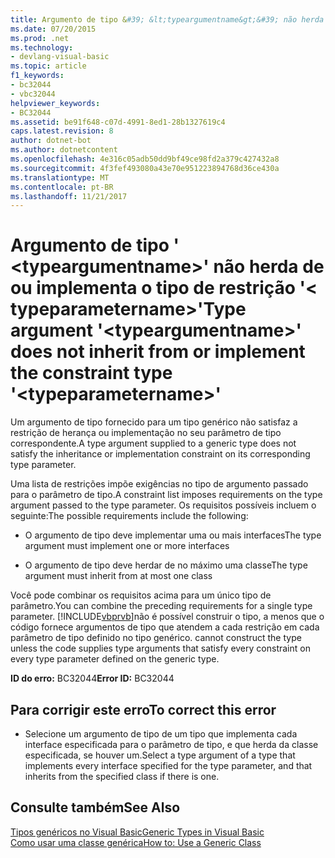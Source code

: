```yaml
---
title: Argumento de tipo &#39; &lt;typeargumentname&gt;&#39; não herda de ou implementa o tipo de restrição &#39;&lt; typeparametername&gt;&#39;
ms.date: 07/20/2015
ms.prod: .net
ms.technology:
- devlang-visual-basic
ms.topic: article
f1_keywords:
- bc32044
- vbc32044
helpviewer_keywords:
- BC32044
ms.assetid: be91f648-c07d-4991-8ed1-28b1327619c4
caps.latest.revision: 8
author: dotnet-bot
ms.author: dotnetcontent
ms.openlocfilehash: 4e316c05adb50dd9bf49ce98fd2a379c427432a8
ms.sourcegitcommit: 4f3fef493080a43e70e951223894768d36ce430a
ms.translationtype: MT
ms.contentlocale: pt-BR
ms.lasthandoff: 11/21/2017
---
```

# <a name="type-argument-39lttypeargumentnamegt39-does-not-inherit-from-or-implement-the-constraint-type-39lttypeparameternamegt39"></a><span data-ttu-id="ffa08-102">Argumento de tipo &#39; &lt;typeargumentname&gt;&#39; não herda de ou implementa o tipo de restrição &#39;&lt; typeparametername&gt;&#39;</span><span class="sxs-lookup"><span data-stu-id="ffa08-102">Type argument &#39;&lt;typeargumentname&gt;&#39; does not inherit from or implement the constraint type &#39;&lt;typeparametername&gt;&#39;</span></span>
<span data-ttu-id="ffa08-103">Um argumento de tipo fornecido para um tipo genérico não satisfaz a restrição de herança ou implementação no seu parâmetro de tipo correspondente.</span><span class="sxs-lookup"><span data-stu-id="ffa08-103">A type argument supplied to a generic type does not satisfy the inheritance or implementation constraint on its corresponding type parameter.</span></span>  
  
 <span data-ttu-id="ffa08-104">Uma lista de restrições impõe exigências no tipo de argumento passado para o parâmetro de tipo.</span><span class="sxs-lookup"><span data-stu-id="ffa08-104">A constraint list imposes requirements on the type argument passed to the type parameter.</span></span> <span data-ttu-id="ffa08-105">Os requisitos possíveis incluem o seguinte:</span><span class="sxs-lookup"><span data-stu-id="ffa08-105">The possible requirements include the following:</span></span>  
  
-   <span data-ttu-id="ffa08-106">O argumento de tipo deve implementar uma ou mais interfaces</span><span class="sxs-lookup"><span data-stu-id="ffa08-106">The type argument must implement one or more interfaces</span></span>  
  
-   <span data-ttu-id="ffa08-107">O argumento de tipo deve herdar de no máximo uma classe</span><span class="sxs-lookup"><span data-stu-id="ffa08-107">The type argument must inherit from at most one class</span></span>  
  
 <span data-ttu-id="ffa08-108">Você pode combinar os requisitos acima para um único tipo de parâmetro.</span><span class="sxs-lookup"><span data-stu-id="ffa08-108">You can combine the preceding requirements for a single type parameter.</span></span> [!INCLUDE[vbprvb](~/includes/vbprvb-md.md)]<span data-ttu-id="ffa08-109">não é possível construir o tipo, a menos que o código fornece argumentos de tipo que atendem a cada restrição em cada parâmetro de tipo definido no tipo genérico.</span><span class="sxs-lookup"><span data-stu-id="ffa08-109"> cannot construct the type unless the code supplies type arguments that satisfy every constraint on every type parameter defined on the generic type.</span></span>  
  
 <span data-ttu-id="ffa08-110">**ID do erro:** BC32044</span><span class="sxs-lookup"><span data-stu-id="ffa08-110">**Error ID:** BC32044</span></span>  
  
## <a name="to-correct-this-error"></a><span data-ttu-id="ffa08-111">Para corrigir este erro</span><span class="sxs-lookup"><span data-stu-id="ffa08-111">To correct this error</span></span>  
  
-   <span data-ttu-id="ffa08-112">Selecione um argumento de tipo de um tipo que implementa cada interface especificada para o parâmetro de tipo, e que herda da classe especificada, se houver um.</span><span class="sxs-lookup"><span data-stu-id="ffa08-112">Select a type argument of a type that implements every interface specified for the type parameter, and that inherits from the specified class if there is one.</span></span>  
  
## <a name="see-also"></a><span data-ttu-id="ffa08-113">Consulte também</span><span class="sxs-lookup"><span data-stu-id="ffa08-113">See Also</span></span>  
 [<span data-ttu-id="ffa08-114">Tipos genéricos no Visual Basic</span><span class="sxs-lookup"><span data-stu-id="ffa08-114">Generic Types in Visual Basic</span></span>](../../visual-basic/programming-guide/language-features/data-types/generic-types.md)  
 [<span data-ttu-id="ffa08-115">Como usar uma classe genérica</span><span class="sxs-lookup"><span data-stu-id="ffa08-115">How to: Use a Generic Class</span></span>](../../visual-basic/programming-guide/language-features/data-types/how-to-use-a-generic-class.md)
